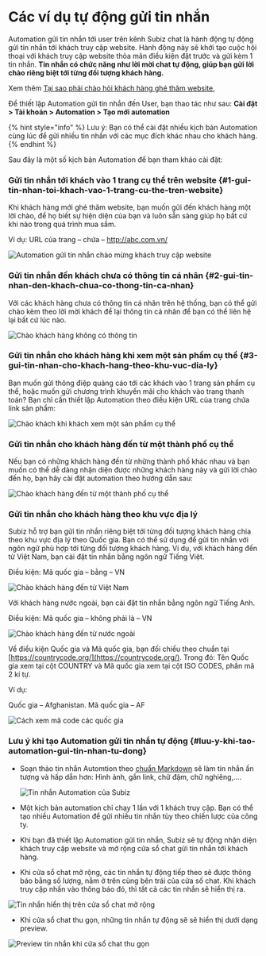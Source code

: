 # Các ví dụ tự động gửi tin nhắn

Automation gửi tin nhắn tới user trên kênh Subiz chat là hành động tự động gửi tin nhắn tới khách truy cập website. Hành động này sẽ khởi tạo cuộc hội thoại với khách truy cập website thỏa mãn điều kiện đặt trước và gửi kèm 1 tin nhắn. **Tin nhắn có chức năng như lời mời chat tự động, giúp bạn gửi lời chào riêng biệt tới từng đối tượng khách hàng.**

Xem thêm [Tại sao phải chào hỏi khách hàng ghé thăm website](https://subiz.com/blog/tai-sao-phai-chao-hoi-khach-hang-ghe-tham-website.html)​, 

Để thiết lập Automation gửi tin nhắn đến User,  bạn thao tác như sau: **Cài đặt &gt;  Tài khoản &gt;  Automation &gt; Tạo mới automation**

{% hint style="info" %}
Lưu ý: Bạn có thể cài đặt nhiều kịch bản Automation cùng lúc để gửi nhiều tin nhắn với các mục đích khác nhau cho khách hàng.
{% endhint %}

Sau đây là một số kịch bản Automation để bạn tham khảo cài đặt:

### Gửi tin nhắn tới khách vào 1 trang cụ thể trên website {#1-gui-tin-nhan-toi-khach-vao-1-trang-cu-the-tren-website}

Khi khách hàng mới ghé thăm website, bạn muốn gửi đến khách hàng một lời chào, để họ biết sự hiện diện của bạn và luôn sẵn sàng giúp họ bất cứ khi nào trong quá trình mua sắm.

Ví dụ: URL của trang – chứa – http://abc.com.vn/

![Automation g&#x1EED;i tin nh&#x1EAF;n ch&#xE0;o m&#x1EEB;ng kh&#xE1;ch truy c&#x1EAD;p website](../../.gitbook/assets/image%20%2817%29.png)

### Gửi tin nhắn đến khách chưa có thông tin cá nhân {#2-gui-tin-nhan-den-khach-chua-co-thong-tin-ca-nhan}

Với các khách hàng chưa có thông tin cá nhân trên hệ thống, bạn có thể gửi chào kèm theo lời mời khách để lại thông tin cá nhân để bạn có thể liên hệ lại bất cứ lúc nào.

![Ch&#xE0;o kh&#xE1;ch h&#xE0;ng kh&#xF4;ng c&#xF3; th&#xF4;ng tin](../../.gitbook/assets/chao-khach-hang-khong-co-thong-tin.png)

### Gửi tin nhắn cho khách hàng khi xem một sản phẩm cụ thể {#3-gui-tin-nhan-cho-khach-hang-theo-khu-vuc-dia-ly}

Bạn muốn gửi thông điệp quảng cáo tới các khách vào 1 trang sản phẩm cụ thể, hoặc muốn gửi chương trình khuyến mãi cho khách vào trang thanh toán? Bạn chỉ cần thiết lập Automation theo điều kiện URL của trang chứa link sản phẩm:

![Ch&#xE0;o kh&#xE1;ch khi kh&#xE1;ch xem m&#x1ED9;t s&#x1EA3;n ph&#x1EA9;m c&#x1EE5; th&#x1EC3;](../../.gitbook/assets/chao-khach-khi-xem-mot-san-pham-cu-the.png)

### Gửi tin nhắn cho khách hàng đến từ một thành phố cụ thể

Nếu bạn có những khách hàng đến từ những thành phố khác nhau và bạn muốn có thể dễ dàng nhận diện được những khách hàng này và gửi lời chào đến họ, bạn hãy cài đặt automation theo hướng dẫn sau:

![Ch&#xE0;o kh&#xE1;ch h&#xE0;ng &#x111;&#x1EBF;n t&#x1EEB; m&#x1ED9;t th&#xE0;nh ph&#x1ED1; c&#x1EE5; th&#x1EC3;](../../.gitbook/assets/chao-khach-den-tu-mot-thanh-pho-cu-the.png)

### Gửi tin nhắn cho khách hàng theo khu vực địa lý

Subiz hỗ trợ bạn gửi tin nhắn riêng biệt tới từng đối tượng khách hàng chia theo khu vực địa lý theo Quốc gia. Bạn có thể sử dụng để gửi tin nhắn với ngôn ngữ phù hợp tới từng đối tượng khách hàng. Ví dụ, với khách hàng đến từ Việt Nam, bạn cài đặt tin nhắn bằng ngôn ngữ Tiếng Việt.

Điều kiện: Mã quốc gia – bằng – VN

![Ch&#xE0;o kh&#xE1;ch h&#xE0;ng &#x111;&#x1EBF;n t&#x1EEB; Vi&#x1EC7;t Nam](../../.gitbook/assets/chao-khach-hang-den-tu-viet-nam.png)

Với khách hàng nước ngoài, bạn cài đặt tin nhắn bằng ngôn ngữ Tiếng Anh.

Điều kiện: Mã quốc gia – không phải là – VN

![Ch&#xE0;o kh&#xE1;ch h&#xE0;ng &#x111;&#x1EBF;n t&#x1EEB; n&#x1B0;&#x1EDB;c ngo&#xE0;i](../../.gitbook/assets/chao-khach-hang-nuoc-ngoai.png)

Về điều kiện Quốc gia và Mã quốc gia, bạn đối chiếu theo chuẩn tại [https://countrycode.org/](https://countrycode.org/). Trong đó: Tên Quốc gia xem tại cột COUNTRY và Mã quốc gia xem tại cột ISO CODES, phần mã 2 kí tự.

Ví dụ:

Quốc gia – Afghanistan. Mã quốc gia – AF

![C&#xE1;ch xem m&#xE3; code c&#xE1;c qu&#x1ED1;c gia](../../.gitbook/assets/countrycode.png)

### Lưu ý khi tạo Automation gửi tin nhắn tự động {#luu-y-khi-tao-automation-gui-tin-nhan-tu-dong}

* Soạn thảo tin nhắn Automtion theo [chuẩn Markdown](https://vi.wikipedia.org/wiki/Markdown) sẽ làm tin nhắn ấn tượng và hấp dẫn hơn: Hình ảnh, gắn link, chữ đậm, chữ nghiêng,....  


  ![Tin nh&#x1EAF;n Automation c&#x1EE7;a Subiz](https://lh6.googleusercontent.com/ydjwVcQoMbvN83uoK_6FvWB6N0JaBDylvpSHJ79CHYkJEVxxx07UBIOtS8Zv6m4-vwoQYRXYhnq2fi4SWVHT23VQiqvpQhAjblXTZuQlEM5ISQRC81Nazn-vpvY1xzEXLciy73DMumU)

* Một kịch bản automation chỉ chạy 1 lần với 1 khách truy cập. Bạn có thể tạo nhiều Automation để gửi nhiều tin nhắn tùy theo chiến lược của công ty.
* Khi bạn đã thiết lập Automation gửi tin nhắn, Subiz sẽ tự động nhận diện khách truy cập website và mở rộng cửa sổ chat gửi tin nhắn tới khách hàng.
* Khi cửa sổ chat mở rộng, các tin nhắn tự động tiếp theo sẽ được thông báo bằng số lượng, nằm ở trên cùng bên trái của cửa số chat. Khi khách truy cập nhấn vào thông báo đó, thì tất cả các tin nhắn sẽ hiển thị ra.

![Tin nh&#x1EAF;n hi&#x1EC3;n th&#x1ECB; tr&#xEA;n c&#x1EED;a s&#x1ED5; chat m&#x1EDF; r&#x1ED9;ng](../../.gitbook/assets/cua-so-ko-bi-an.png)

* Khi cửa sổ chat thu gọn, những tin nhắn tự động sẽ sẽ hiển thị dưới dạng preview.

![Preview tin nh&#x1EAF;n khi c&#x1EED;a s&#x1ED5; chat thu g&#x1ECD;n](../../.gitbook/assets/loi-chao-automation-300x250.jpg)



